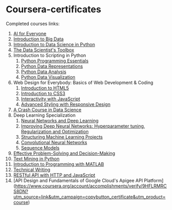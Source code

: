 # Coursera-certificates
Completed courses links:
1. [AI for Everyone](https://coursera.org/share/174dbf96be2a3c030419a6e4f7272823)
2. [Introduction to Big Data](https://coursera.org/share/48ed0962e88ba81b75eae356dbe2f4f8)
3. [Introduction to Data Science in Python](https://coursera.org/share/18e957edd61cde0fcd6de6680cf27d71)
4. [The Data Scientist's Toolbox](https://coursera.org/share/1cc91e3ce78b7d130a2d7ebca11cb879)
5. Introduction to Scripting in Python
      1. [Python Programming Essentials](https://coursera.org/share/78c03a6fd6421bd8ddcdcebd38584076)
      2. [Python Data Representations](https://coursera.org/share/d6a09add09fc9e1b96fe8496bba146db)
      3. [Python Data Analysis](https://www.coursera.org/account/accomplishments/verify/D52KW9C95LH9?utm_source=link&utm_campaign=copybutton_certificate)
      4. [Python Data Visualization](https://coursera.org/share/8ca948c39cfcecb37af087d5b556d3c6)
6. Web Design for Everybody: Basics of Web Development & Coding
      1. [Introduction to HTML5](https://www.coursera.org/account/accomplishments/verify/4MCRLZ3SX6BD?utm_source=link&utm_campaign=copybutton_certificate)
      2. [Introduction to CSS3](https://www.coursera.org/account/accomplishments/verify/F54XMVQS4MMQ?utm_source=link&utm_campaign=copybutton_certificate)
      3. [Interactivity with JavaScript](https://www.coursera.org/account/accomplishments/verify/P49U9AJE3MBM?utm_source=link&utm_campaign=copybutton_certificate)
      4. [Advanced Styling with Responsive Design](https://www.coursera.org/account/accomplishments/verify/HS7LQQLH6UAS?utm_source=link&utm_campaign=copybutton_certificate)
7. [A Crash Course in Data Science](https://www.coursera.org/account/accomplishments/verify/J5NLT2DUKV65?utm_source=link&utm_campaign=copybutton_certificate)
8. Deep Learning Specialization
      1. [Neural Networks and Deep Learning](https://www.coursera.org/account/accomplishments/verify/E8NV4UGT3FPD?utm_source=link&utm_campaign=copybutton_certificate)
      2. [Improving Deep Neural Networks: Hyperparameter tuning, Regularization and Optimization](https://www.coursera.org/account/accomplishments/verify/VWSXTE7QV463?utm_source=link&utm_campaign=copybutton_certificate)
      3. [Structuring Machine Learning Projects](https://www.coursera.org/account/accomplishments/verify/KGXCUWB8AN5H?utm_source=link&utm_campaign=copybutton_certificate)
      4. [Convolutional Neural Networks](https://www.coursera.org/account/accomplishments/verify/X88D9B2TPKU9?utm_source=link&utm_campaign=copybutton_certificate)
      5. [Sequence Models](https://www.coursera.org/account/accomplishments/verify/9DDJ8VKGAQ3Z?utm_source=link&utm_campaign=copybutton_certificate)
9. [Effective Problem-Solving and Decision-Making](https://www.coursera.org/account/accomplishments/verify/ZLDZA44GML2E?utm_source=link&utm_campaign=copybutton_certificate)
10. [Text Mining in Python](https://www.coursera.org/account/accomplishments/verify/YDXUQJWEBQ6P?utm_source=link&utm_campaign=copybutton_certificate)
11. [Introduction to Programming with MATLAB](https://www.coursera.org/account/accomplishments/verify/ZWQ3NUJEP7P6?utm_source=link&utm_campaign=copybutton_certificate)
12. [Technical Writing](https://www.coursera.org/account/accomplishments/verify/MCA5NA256U7N?utm_source=link&utm_campaign=copybutton_certificate)
13. [RESTful API with HTTP and JavaScript](https://www.coursera.org/account/accomplishments/verify/XYMJCKSA2VGH?utm_source=link&utm_campaign=copybutton_certificate)
14. [API Design and Fundamentals of Google Cloud's
Apigee API Platform] (https://www.coursera.org/account/accomplishments/verify/9HFLRMRCS8DN?utm_source=link&utm_campaign=copybutton_certificate&utm_product=course)
 
